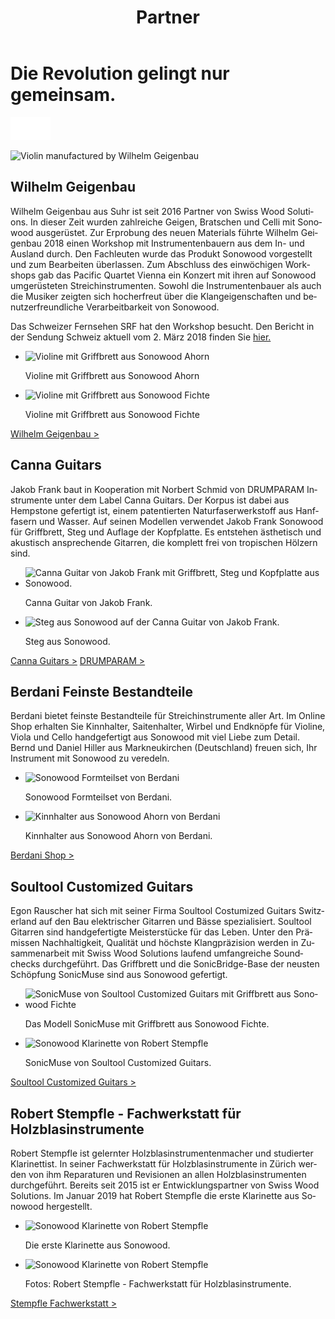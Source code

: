 ﻿---
lang: de
title: 'Partner'
order: 4
---

<div class="full-width-kenburns">
<div class="wrap-bg-image">

# Die Revolution gelingt nur gemeinsam.

![arrow down](/assets/images/arrow-d-white.svg)
</div>
<img srcset="/assets/images/Partner_1_Wilhelm_Tropical_Wood_Tropenholz_Ersatz_Replacement_Alternative_Swiss_Ebony_Ebenholz_Palisander_Holz_Experten_SwissWoodSolutions_Klimaschutz_ETH_Zuerich.jpg"
     src="/assets/images/partner_wilhelm_2x.jpg" alt="Violin manufactured by Wilhelm Geigenbau">
</div>

<div class="full-width-grey">
<div class="wrap -cols2">

## Wilhelm Geigenbau

Wilhelm Geigenbau aus Suhr ist seit 2016 Partner von Swiss Wood Solutions. In dieser Zeit wurden zahlreiche Geigen, Bratschen und Celli mit Sonowood ausgerüstet. Zur Erprobung des neuen Materials führte Wilhelm Geigenbau 2018 einen Workshop mit Instrumentenbauern aus dem In- und Ausland durch. Den Fachleuten wurde das Produkt Sonowood vorgestellt und zum Bearbeiten überlassen. Zum Abschluss des einwöchigen Workshops gab das Pacific Quartet Vienna ein Konzert mit ihren auf Sonowood umgerüsteten Streichinstrumenten. Sowohl die Instrumentenbauer als auch die Musiker zeigten sich hocherfreut über die Klangeigenschaften und benutzerfreundliche Verarbeitbarkeit von Sonowood.

Das Schweizer Fernsehen SRF hat den Workshop besucht. Den Bericht in der Sendung Schweiz aktuell vom 2. März 2018 finden Sie [hier.](/de/media/)

  - <img srcset="/assets/images/partner_wilhelm1.jpg"
     src="/assets/images/partner_wilhelm1.jpg" alt="Violine mit Griffbrett aus Sonowood Ahorn">
	<figcaption>Violine mit Griffbrett aus Sonowood Ahorn</figcaption>

  - <img srcset="/assets/images/partner_wilhelm2.jpg"
     src="/assets/images/partner_wilhelm2.jpg" alt="Violine mit Griffbrett aus Sonowood Fichte">
	<figcaption>Violine mit Griffbrett aus Sonowood Fichte</figcaption>

<a class="btn -red" href="http://www.wilhelm-geigenbau.ch/index.php?id=2399" target="_blank">Wilhelm Geigenbau ></a>

</div>
</div>

<div class="full-width">
<div class="wrap -cols2">

## Canna Guitars

Jakob Frank baut in Kooperation mit Norbert Schmid von DRUMPARAM Instrumente unter dem Label Canna Guitars. Der Korpus ist dabei aus Hempstone gefertigt ist, einem patentierten Naturfaserwerkstoff aus Hanffasern und Wasser. Auf seinen Modellen verwendet Jakob Frank Sonowood für Griffbrett, Steg und Auflage der Kopfplatte. Es entstehen ästhetisch und akustisch ansprechende Gitarren, die komplett frei von tropischen Hölzern sind.  

  - <img srcset="/assets/images/cannaguitar_ganzeGitarre.jpg"
     src="/assets/images/cannaguitar_ganzeGitarre.jpg" alt="Canna Guitar von Jakob Frank mit Griffbrett, Steg und Kopfplatte aus Sonowood.">
	<figcaption>Canna Guitar von Jakob Frank.</figcaption>

  - <img srcset="/assets/images/Cannaguitar_Steg.jpg"
     src="/assets/images/Cannaguitar_Steg.jpg" alt="Steg aus Sonowood auf der Canna Guitar von Jakob Frank.">
	<figcaption>Steg aus Sonowood.</figcaption>

<a class="btn -red" href="https://www.cannaguitars.com" target="_blank">Canna Guitars ></a> <a class="btn -red" href="http://www.drumparam.at" target="_blank">DRUMPARAM ></a>

</div>
</div>

<div class="full-width-red">
<div class="wrap -cols2">

## Berdani Feinste Bestandteile

Berdani bietet feinste Bestandteile für Streichinstrumente aller Art. Im Online Shop erhalten Sie Kinnhalter, Saitenhalter, Wirbel und Endknöpfe für Violine, Viola und Cello handgefertigt aus Sonowood mit viel Liebe zum Detail. Bernd und Daniel Hiller aus Markneukirchen (Deutschland) freuen sich, Ihr Instrument mit Sonowood zu veredeln.

- <img srcset="/assets/images/partner_berdani1.jpg"
     src="/assets/images/partner_berdani1.jpg" alt="Sonowood Formteilset von Berdani">
	<figcaption>Sonowood Formteilset von Berdani.</figcaption>

- <img srcset="/assets/images/partner_berdani2.jpg"
     src="/assets/images/partner_berdani2.jpg" alt="Kinnhalter aus Sonowood Ahorn von Berdani">
	<figcaption>Kinnhalter aus Sonowood Ahorn von Berdani.</figcaption>

<a class="btn -grey" href="https://berdani-shop.de/" target="_blank">Berdani Shop ></a>

</div>
</div>

<div class="full-width">
<div class="wrap -cols2">

## Soultool Customized Guitars

Egon Rauscher hat sich mit seiner Firma Soultool Costumized Guitars Switzerland auf den Bau elektrischer Gitarren und Bässe spezialisiert. Soultool Gitarren sind handgefertigte Meisterstücke für das Leben. Unter den Prämissen Nachhaltigkeit, Qualität und höchste Klangpräzision werden in Zusammenarbeit mit Swiss Wood Solutions laufend umfangreiche Soundchecks durchgeführt. Das Griffbrett und die SonicBridge-Base der neusten Schöpfung SonicMuse sind aus Sonowood gefertigt.

- <img srcset="/assets/images/SonicMuse2.jpg"
     src="/assets/images/SonicMuse2.jpg" alt="SonicMuse von Soultool Customized Guitars mit Griffbrett aus Sonowood Fichte">
	<figcaption>Das Modell SonicMuse mit Griffbrett aus Sonowood Fichte.</figcaption>

- <img srcset="/assets/images/SonicMuse3.jpg"
     src="/assets/images/SonicMuse3.jpg" alt="Sonowood Klarinette von Robert Stempfle">
	<figcaption>SonicMuse von Soultool Customized Guitars.</figcaption>

<a class="btn -red" href="https://soultool.com" target="_blank">Soultool Customized Guitars ></a>

</div>
</div>

<div class="full-width-grey">
<div class="wrap -cols2">

## Robert Stempfle - Fachwerkstatt für Holzblasinstrumente

Robert Stempfle ist gelernter Holzblasinstrumentenmacher und studierter Klarinettist. In seiner Fachwerkstatt für Holzblasinstrumente in Zürich werden von ihm Reparaturen und Revisionen an allen Holzblasinstrumenten durchgeführt. Bereits seit 2015 ist er Entwicklungspartner von Swiss Wood Solutions. Im Januar 2019 hat Robert Stempfle die erste Klarinette aus Sonowood hergestellt.

- <img srcset="/assets/images/Partner_9_Klarinette_Sonowood_Tropical_Wood_Tropenholz_Ersatz_Replacement_Alternative_Swiss_Ebony_Ebenholz_Holz_Experten_SwissWoodSolutions.jpg"
     src="/assets/images/Partner_9_Klarinette_Sonowood_Tropical_Wood_Tropenholz_Ersatz_Replacement_Alternative_Swiss_Ebony_Ebenholz_Holz_Experten_SwissWoodSolutions.jpg" alt="Sonowood Klarinette von Robert Stempfle">
	<figcaption>Die erste Klarinette aus Sonowood.</figcaption>

- <img srcset="/assets/images/Partner_10_Klarinette_Sonowood_Tropical_Wood_Tropenholz_Ersatz_Replacement_Alternative_Swiss_Ebony_Ebenholz_Holz_Experten_SwissWoodSolutions.jpg"
     src="/assets/images/Partner_10_Klarinette_Sonowood_Tropical_Wood_Tropenholz_Ersatz_Replacement_Alternative_Swiss_Ebony_Ebenholz_Holz_Experten_SwissWoodSolutions.jpg" alt="Sonowood Klarinette von Robert Stempfle">
	<figcaption>Fotos: Robert Stempfle - Fachwerkstatt für Holzblasinstrumente.</figcaption>

<a class="btn -red" href="https://stempfle.ch" target="_blank">Stempfle Fachwerkstatt ></a>

</div>
</div>

